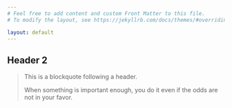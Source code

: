 ```yaml
---
# Feel free to add content and custom Front Matter to this file.
# To modify the layout, see https://jekyllrb.com/docs/themes/#overriding-theme-defaults

layout: default
---
```


## Header 2

> This is a blockquote following a header.
>
> When something is important enough, you do it even if the odds are not in your favor.

